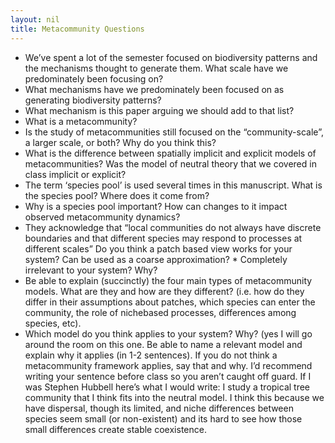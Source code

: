 ```yaml
---
layout: nil
title: Metacommunity Questions
---
```


*    We’ve spent a lot of the semester focused on biodiversity patterns and the mechanisms thought to generate them. What scale have we predominately been focusing on?
*    What mechanisms have we predominately been focused on as generating biodiversity patterns?
*    What mechanism is this paper arguing we should add to that list?
*    What is a metacommunity?
*    Is the study of metacommunities still focused on the “community-scale”, a larger scale, or both? Why do you think this?
*    What is the difference between spatially implicit and explicit models of metacommunities? Was the model of neutral theory that we covered in class implicit or explicit?
*    The term ‘species pool’ is used several times in this manuscript. What is the species pool? Where does it come from?
*    Why is a species pool important? How can changes to it impact observed metacommunity dynamics?
*    They acknowledge that “local communities do not always have discrete boundaries and that different species may respond to processes at different scales” Do you think a patch based view works for your system? Can be used as a coarse approximation? * Completely irrelevant to your system? Why?
*    Be able to explain (succinctly) the four main types of metacommunity models. What are they and how are they different? (i.e. how do they differ in their assumptions about patches, which species can enter the community, the role of nichebased processes, differences among species, etc).
*    Which model do you think applies to your system? Why? (yes I will go around the room on this one. Be able to name a relevant model and explain why it applies (in 1-2 sentences). If you do not think a metacommunity framework applies, say that and why. I’d recommend writing your sentence before class so you aren’t caught off guard. If I was Stephen Hubbell here’s what I would write: I study a tropical tree community that I think fits into the neutral model. I think this because we have dispersal, though its limited, and niche differences between species seem small (or non-existent) and its hard to see how those small differences create stable coexistence.

